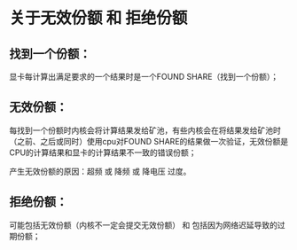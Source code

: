 # 关于无效份额 和 拒绝份额

## 找到一个份额：

显卡每计算出满足要求的一个结果时是一个FOUND SHARE（找到一个份额）；

## 无效份额：

每找到一个份额时内核会将计算结果发给矿池，有些内核会在将结果发给矿池时（之前、之后或同时）使用cpu对FOUND SHARE的结果做一次验证，无效份额是CPU的计算结果和显卡的计算结果不一致的错误份额；

产生无效份额的原因：超频 或 降频 或 降电压 过度。

## 拒绝份额：

可能包括无效份额（内核不一定会提交无效份额） 和 包括因为网络迟延导致的过期份额；